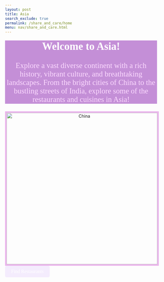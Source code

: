 ```yaml
---
layout: post 
title: Asia
search_exclude: true
permalink: /share_and_care/home
menu: nav/share_and_care.html
---
```


<html>
<head>
<style>
.myDiv {
  border: 5px white;
  background-color: rgb(196, 143, 215);    
  text-align: center;
}
img {
  border: 5px solid rgb(234, 181, 236);
}
.button {
  background-color: rgb(244, 236, 253); /* Matching purple shade */
  color: white;
  border: none;
  padding: 10px 20px;
  text-align: center;
  text-decoration: none;
  display: inline-block;
  font-size: 16px;
  font-family: 'Comic Sans MS', 'Brush Script MT', cursive;
  border-radius: 5px;
  cursor: pointer;
}
.button:hover {
  background-color: rgb(214, 200, 233); /* Slightly darker purple for hover effect */
}
</style>
</head>
<body>

<div class="myDiv">
  <h2 style="
    color: white;
    font-family: 'Comic Sans MS', 'Brush Script MT', cursive; /* Fun and playful font */
    font-size: 2.5em; /* Adjusted size for emphasis */
    text-align: center; /* Centered text */
    margin-top: 20px;">Welcome to Asia!</h2>
  <p style="
    color: #FCDBFF;
    font-family: 'Comic Sans MS', 'Brush Script MT', cursive; /* Fun and playful font */
    font-size: 25px; /* Adjusted size for emphasis */
    text-align: center; /* Centered text */
    margin-top: 10px;">Explore a vast diverse continent with a rich history, vibrant culture, and breathtaking landscapes. From the bright cities of China to the bustling streets of India, explore some of the restaurants and cuisines in Asia!</p>
</div>
<center>
<img src="{{site.baseurl}}/images/createandcompete/china.jpeg" alt= "China" width="500" height="500">
</center>
<a href="https://mirabelle2025.github.io/flocker_frontend/chess/home"
    class="button"> Find Restaurants
</a>
</body>
</html>
